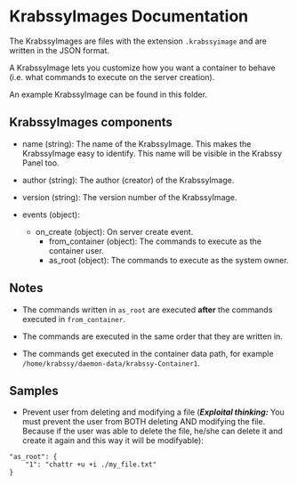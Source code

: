 # KrabssyImages Documentation
The KrabssyImages are files with the extension `.krabssyimage` and are written in the JSON format.

A KrabssyImage lets you customize how you want a container to behave (i.e. what commands to execute on the server creation).

An example KrabssyImage can be found in this folder.

## KrabssyImages components
- name (string): The name of the KrabssyImage. This makes the KrabssyImage easy to identify. This name will be visible in the Krabssy Panel too.

- author (string): The author (creator) of the KrabssyImage.

- version (string): The version number of the KrabssyImage.

- events (object):
  - on_create (object): On server create event.
    - from_container (object): The commands to execute as the container user.
    - as_root (object): The commands to execute as the system owner.
    
## Notes
- The commands written in `as_root` are executed **after** the commands executed in `from_container`.

- The commands are executed in the same order that they are written in.

- The commands get executed in the container data path, for example `/home/krabssy/daemon-data/krabssy-Container1`.

## Samples
- Prevent user from deleting and modifying a file (***Exploital thinking:*** You must prevent the user from BOTH deleting AND modifying the file. Because if the user was able to delete the file, he/she can delete it and create it again and this way it will be modifyable):

```
"as_root": {
    "1": "chattr +u +i ./my_file.txt"         
}
```